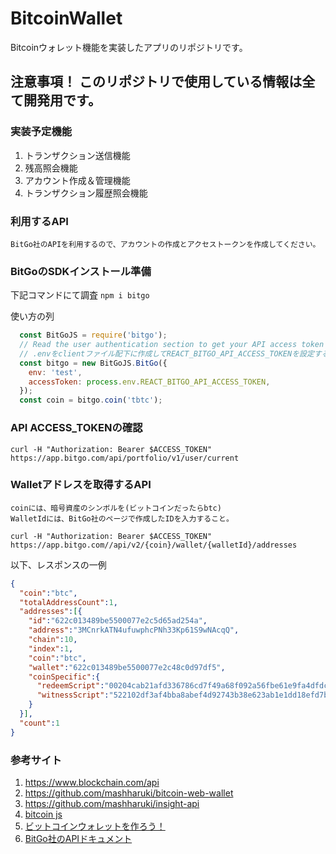 # BitcoinWallet
Bitcoinウォレット機能を実装したアプリのリポジトリです。

## 注意事項！ このリポジトリで使用している情報は全て開発用です。

### 実装予定機能
  1. トランザクション送信機能
  2. 残高照会機能
  3. アカウント作成＆管理機能
  4. トランザクション履歴照会機能

### 利用するAPI
    BitGo社のAPIを利用するので、アカウントの作成とアクセストークンを作成してください。

### BitGoのSDKインストール準備
  下記コマンドにて調査
  `npm i bitgo`

  使い方の列

  ```js
    const BitGoJS = require('bitgo');
    // Read the user authentication section to get your API access token
    // .envをclientファイル配下に作成してREACT_BITGO_API_ACCESS_TOKENを設定する。
    const bitgo = new BitGoJS.BitGo({
      env: 'test',
      accessToken: process.env.REACT_BITGO_API_ACCESS_TOKEN,
    });
    const coin = bitgo.coin('tbtc');
  ```

### API ACCESS_TOKENの確認
   `curl -H "Authorization: Bearer $ACCESS_TOKEN" https://app.bitgo.com/api/portfolio/v1/user/current`

### Walletアドレスを取得するAPI
    coinには、暗号資産のシンボルを(ビットコインだったらbtc)
    WalletIdには、BitGo社のページで作成したIDを入力すること。
   `curl -H "Authorization: Bearer $ACCESS_TOKEN" https://app.bitgo.com//api/v2/{coin}/wallet/{walletId}/addresses`

   以下、レスポンスの一例

```json
{
  "coin":"btc",
  "totalAddressCount":1,
  "addresses":[{
    "id":"622c013489be5500077e2c5d65ad254a",
    "address":"3MCnrkATN4ufuwphcPNh33Kp61S9wNAcqQ",
    "chain":10,
    "index":1,
    "coin":"btc",
    "wallet":"622c013489be5500077e2c48c0d97df5",
    "coinSpecific":{
      "redeemScript":"00204cab21afd336786cd7f49a68f092a56fbe61e9fa4dfdcbe6759ea6112e9afed7",
      "witnessScript":"522102df3af4bba8abef4d92743b38e623ab1e1dd18efd7bd149f38b1be27d3003dbe52102c1132597b7aadee01306d0b9421a81e29097b99f0ead91040c7588c66733047e21027ccb8b6233e2b624e6f14eecf5f02899930af0c7acf9a2b155f18e64bea84d6253ae"
    }
  }],
  "count":1
}
```

### 参考サイト
  1. <a href="https://www.blockchain.com/api">https://www.blockchain.com/api</a>
  2. <a href="https://github.com/mashharuki/bitcoin-web-wallet">https://github.com/mashharuki/bitcoin-web-wallet</a>
  3. <a href="https://github.com/mashharuki/insight-api">https://github.com/mashharuki/insight-api</a>
  4. <a href="https://github.com/mashharuki/bitcoinjs-lib">bitcoin js</a>
  5. <a href="https://tech.bitbank.cc/bitcoin-wallet/">ビットコインウォレットを作ろう！</a>
  6. <a href="https://app.bitgo.com/docs/#section/Multi-Signature-Wallets">BitGo社のAPIドキュメント</a>
                                                        
